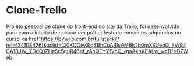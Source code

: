 # Clone-Trello
Projeto pessoal de clone do front-end do site da Trello, foi desenvolvido para com o intuito de colocar em prática/estudo conceitos adquiridos no curso <a href"https://b7web.com.br/fullstack/?ref=I24108426I&gclid=Cj0KCQjw3IqSBhCoARIsAMBkTb0mXSUeqG_EW98CA1BJW_YDdQ1ZHa5c5guR46pf_rAnQEYYfVhQ_vgaAkhXEALw_wcB">B7Web</a>
